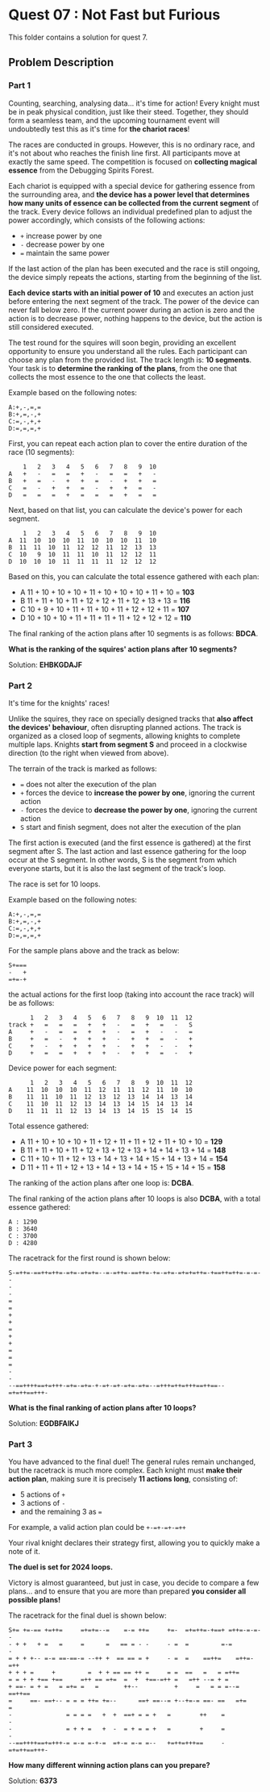 # Quest 07 : Not Fast but Furious

This folder contains a solution for quest 7.

## Problem Description

### Part 1

Counting, searching, analysing data... it's time for action! Every knight must be in peak physical condition, just like their steed. Together, they should form a seamless team, and the upcoming tournament event will undoubtedly test this as it's time for **the chariot races**!

The races are conducted in groups. However, this is no ordinary race, and it's not about who reaches the finish line first. All participants move at exactly the same speed. The competition is focused on **collecting magical essence** from the Debugging Spirits Forest.

Each chariot is equipped with a special device for gathering essence from the surrounding area, and **the device has a power level that determines how many units of essence can be collected from the current segment** of the track. Every device follows an individual predefined plan to adjust the power accordingly, which consists of the following actions:

- `+`  increase power by one
- `-`  decrease power by one
- `=`  maintain the same power

If the last action of the plan has been executed and the race is still ongoing, the device simply repeats the actions, starting from the beginning of the list.

**Each device starts with an initial power of 10** and executes an action just before entering the next segment of the track. The power of the device can never fall below zero. If the current power during an action is zero and the action is to decrease power, nothing happens to the device, but the action is still considered executed.

The test round for the squires will soon begin, providing an excellent opportunity to ensure you understand all the rules. Each participant can choose any plan from the provided list. The track length is: **10 segments**. Your task is to **determine the ranking of the plans**, from the one that collects the most essence to the one that collects the least.

Example based on the following notes:

```
A:+,-,=,=
B:+,=,-,+
C:=,-,+,+
D:=,=,=,+
```

First, you can repeat each action plan to cover the entire duration of the race (10 segments):

```
    1   2   3   4   5   6   7   8   9  10
A   +   -   =   =   +   -   =   =   +   -
B   +   =   -   +   +   =   -   +   +   =
C   =   -   +   +   =   -   +   +   =   -
D   =   =   =   +   =   =   =   +   =   =
```

Next, based on that list, you can calculate the device's power for each segment.

```
    1   2   3   4   5   6   7   8   9  10
A  11  10  10  10  11  10  10  10  11  10
B  11  11  10  11  12  12  11  12  13  13
C  10   9  10  11  11  10  11  12  12  11
D  10  10  10  11  11  11  11  12  12  12
```

Based on this, you can calculate the total essence gathered with each plan:

- A  11 + 10 + 10 + 10 + 11 + 10 + 10 + 10 + 11 + 10 = **103**
- B  11 + 11 + 10 + 11 + 12 + 12 + 11 + 12 + 13 + 13 = **116**
- C  10 + 9 + 10 + 11 + 11 + 10 + 11 + 12 + 12 + 11 = **107**
- D  10 + 10 + 10 + 11 + 11 + 11 + 11 + 12 + 12 + 12 = **110**

The final ranking of the action plans after 10 segments is as follows: **BDCA**.

**What is the ranking of the squires' action plans after 10 segments?**

Solution: **EHBKGDAJF**

### Part 2

It's time for the knights' races!

Unlike the squires, they race on specially designed tracks that **also affect the devices' behaviour**, often disrupting planned actions. The track is organized as a closed loop of segments, allowing knights to complete multiple laps. Knights **start from segment S** and proceed in a clockwise direction (to the right when viewed from above).


The terrain of the track is marked as follows:

- `=`  does not alter the execution of the plan
- `+`  forces the device to **increase the power by one**, ignoring the current action
- `-`  forces the device to **decrease the power by one**, ignoring the current action
- `S`  start and finish segment, does not alter the execution of the plan

The first action is executed (and the first essence is gathered) at the first segment after S. The last action and last essence gathering for the loop occur at the S segment. In other words, S is the segment from which everyone starts, but it is also the last segment of the track's loop.

The race is set for 10 loops.

Example based on the following notes:

```
A:+,-,=,=
B:+,=,-,+
C:=,-,+,+
D:=,=,=,+
```

For the sample plans above and the track as below:

```
S+===
-   +
=+=-+
```

the actual actions for the first loop (taking into account the race track) will be as follows:

```
      1   2   3   4   5   6   7   8   9  10  11  12
track +   =   =   =   +   +   -   =   +   =   -   S
A     +   -   =   =   +   +   -   =   +   -   -   =
B     +   =   -   +   +   +   -   +   +   =   -   +
C     +   -   +   +   +   +   -   +   +   -   -   +
D     +   =   =   +   +   +   -   +   +   =   -   +
```

Device power for each segment:

```
      1   2   3   4   5   6   7   8   9  10  11  12
A    11  10  10  10  11  12  11  11  12  11  10  10
B    11  11  10  11  12  13  12  13  14  14  13  14
C    11  10  11  12  13  14  13  14  15  14  13  14
D    11  11  11  12  13  14  13  14  15  15  14  15
```

Total essence gathered:

- A  11 + 10 + 10 + 10 + 11 + 12 + 11 + 11 + 12 + 11 + 10 + 10 = **129**
- B  11 + 11 + 10 + 11 + 12 + 13 + 12 + 13 + 14 + 14 + 13 + 14 = **148**
- C  11 + 10 + 11 + 12 + 13 + 14 + 13 + 14 + 15 + 14 + 13 + 14 = **154**
- D  11 + 11 + 11 + 12 + 13 + 14 + 13 + 14 + 15 + 15 + 14 + 15 = **158**

The ranking of the action plans after one loop is: **DCBA**.

The final ranking of the action plans after 10 loops is also **DCBA**, with a total essence gathered:

```
A : 1290
B : 3640
C : 3700
D : 4280
```

The racetrack for the first round is shown below:

```
S-=++=-==++=++=-=+=-=+=+=--=-=++=-==++=-+=-=+=-=+=+=++=-+==++=++=-=-=--
-                                                                     -
=                                                                     =
+                                                                     +
=                                                                     +
+                                                                     =
=                                                                     =
-                                                                     -
--==++++==+=+++-=+=-=+=-+-=+-=+-=+=-=+=--=+++=++=+++==++==--=+=++==+++-
```

**What is the final ranking of action plans after 10 loops?**

Solution: **EGDBFAIKJ**

### Part 3

You have advanced to the final duel! The general rules remain unchanged, but the racetrack is much more complex. Each knight must **make their action plan**, making sure it is precisely **11 actions long**, consisting of:

- 5 actions of  `+` 
- 3 actions of  `-` 
- and the remaining 3 as `=`

For example, a valid action plan could be `+-=+-=+-=++`

Your rival knight declares their strategy first, allowing you to quickly make a note of it.

**The duel is set for 2024 loops.**

Victory is almost guaranteed, but just in case, you decide to compare a few plans… and to ensure that you are more than prepared **you consider all possible plans!**

The racetrack for the final duel is shown below:

```
S+= +=-== +=++=     =+=+=--=    =-= ++=     +=-  =+=++=-+==+ =++=-=-=--
- + +   + =   =     =      =   == = - -     - =  =         =-=        -
= + + +-- =-= ==-==-= --++ +  == == = +     - =  =    ==++=    =++=-=++
+ + + =     +         =  + + == == ++ =     = =  ==   =   = =++=
= = + + +== +==     =++ == =+=  =  +  +==-=++ =   =++ --= + =
+ ==- = + =   = =+= =   =       ++--          +     =   = = =--= ==++==
=     ==- ==+-- = = = ++= +=--      ==+ ==--= +--+=-= ==- ==   =+=    =
-               = = = =   +  +  ==+ = = +   =        ++    =          -
-               = + + =   +  -  = + = = +   =        +     =          -
--==++++==+=+++-= =-= =-+-=  =+-= =-= =--   +=++=+++==     -=+=++==+++-
```

**How many different winning action plans can you prepare?**

Solution: **6373**